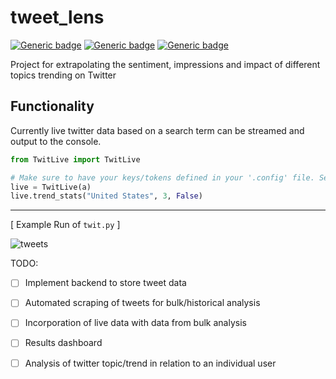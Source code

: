 # tweet_lens
[![Generic badge](https://img.shields.io/badge/Licence-MIT-blue.svg)](https://shields.io/)
[![Generic badge](https://img.shields.io/badge/Maintained-yes-green.svg)](https://shields.io/)
[![Generic badge](https://img.shields.io/badge/Python-3.10.6-yellow.svg)](https://shields.io/)

Project for extrapolating the sentiment, impressions and impact of different topics trending on Twitter

## Functionality
Currently live twitter data based on a search term can be streamed and output to the console.
```python
from TwitLive import TwitLive

# Make sure to have your keys/tokens defined in your '.config' file. See example file for details
live = TwitLive(a)
live.trend_stats("United States", 3, False)

```

---
[ Example Run of `twit.py` ]

![tweets](https://user-images.githubusercontent.com/38412172/197245058-916f99d9-5c0d-437d-80e3-158a8e3af039.png)


TODO:
  - [ ] Implement backend to store tweet data
  - [ ] Automated scraping of tweets for bulk/historical analysis
  - [ ] Incorporation of live data with data from bulk analysis
  - [ ] Results dashboard
  - [ ] Analysis of twitter topic/trend in relation to an individual user
  
  
